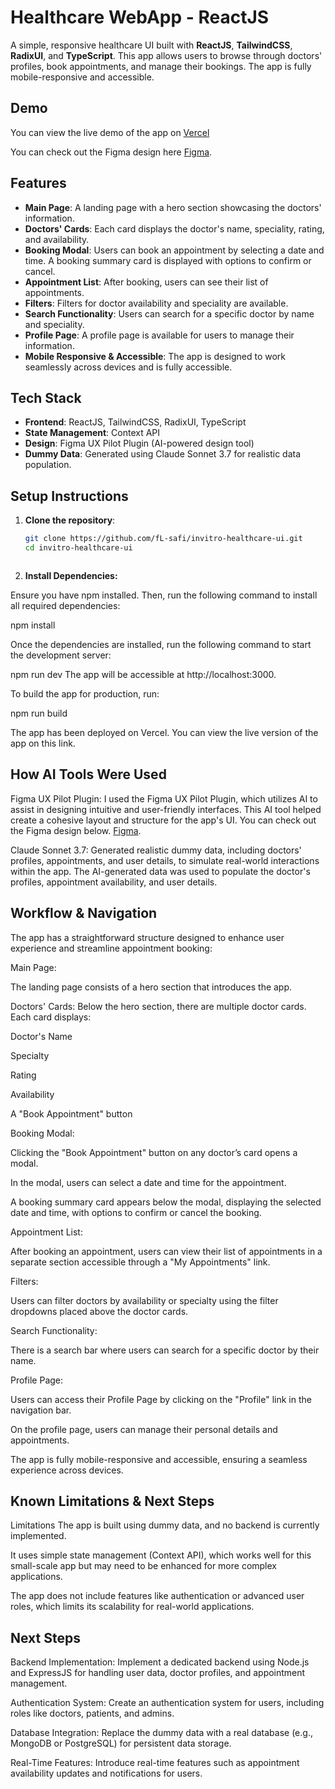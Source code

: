 # Healthcare WebApp - ReactJS

A simple, responsive healthcare UI built with **ReactJS**, **TailwindCSS**, **RadixUI**, and **TypeScript**. This app allows users to browse through doctors' profiles, book appointments, and manage their bookings. The app is fully mobile-responsive and accessible.

## Demo

You can view the live demo of the app on [Vercel](https://invitro-healthcare-ui.vercel.app/)

You can check out the Figma design here [Figma](https://www.figma.com/design/V2BcJehYFzMJSb4fjTS6sH/Health-Care-UI?node-id=1-69&t=8UnIgYX5wMcWl1jA-0).

## Features

- **Main Page**: A landing page with a hero section showcasing the doctors' information.
- **Doctors' Cards**: Each card displays the doctor's name, speciality, rating, and availability.
- **Booking Modal**: Users can book an appointment by selecting a date and time. A booking summary card is displayed with options to confirm or cancel.
- **Appointment List**: After booking, users can see their list of appointments.
- **Filters**: Filters for doctor availability and speciality are available.
- **Search Functionality**: Users can search for a specific doctor by name and speciality.
- **Profile Page**: A profile page is available for users to manage their information.
- **Mobile Responsive & Accessible**: The app is designed to work seamlessly across devices and is fully accessible.

## Tech Stack

- **Frontend**: ReactJS, TailwindCSS, RadixUI, TypeScript
- **State Management**: Context API
- **Design**: Figma UX Pilot Plugin (AI-powered design tool)
- **Dummy Data**: Generated using Claude Sonnet 3.7 for realistic data population.

## Setup Instructions

1. **Clone the repository**:

   ```bash
   git clone https://github.com/fL-safi/invitro-healthcare-ui.git
   cd invitro-healthcare-ui



2. **Install Dependencies:**

Ensure you have npm installed. Then, run the following command to install all required dependencies:

npm install


Once the dependencies are installed, run the following command to start the development server:

npm run dev
The app will be accessible at http://localhost:3000.



To build the app for production, run:

npm run build

The app has been deployed on Vercel. You can view the live version of the app on this link.

## How AI Tools Were Used
Figma UX Pilot Plugin: I used the Figma UX Pilot Plugin, which utilizes AI to assist in designing intuitive and user-friendly interfaces. This AI tool helped create a cohesive layout and structure for the app's UI. You can check out the Figma design below.
[Figma](https://www.figma.com/design/V2BcJehYFzMJSb4fjTS6sH/Health-Care-UI?node-id=1-69&t=8UnIgYX5wMcWl1jA-0).

Claude Sonnet 3.7: Generated realistic dummy data, including doctors' profiles, appointments, and user details, to simulate real-world interactions within the app. The AI-generated data was used to populate the doctor's profiles, appointment availability, and user details.

## Workflow & Navigation
The app has a straightforward structure designed to enhance user experience and streamline appointment booking:

Main Page:

The landing page consists of a hero section that introduces the app.

Doctors' Cards: Below the hero section, there are multiple doctor cards. Each card displays:

Doctor's Name

Specialty

Rating

Availability

A "Book Appointment" button

Booking Modal:

Clicking the "Book Appointment" button on any doctor’s card opens a modal.

In the modal, users can select a date and time for the appointment.

A booking summary card appears below the modal, displaying the selected date and time, with options to confirm or cancel the booking.

Appointment List:

After booking an appointment, users can view their list of appointments in a separate section accessible through a "My Appointments" link.

Filters:

Users can filter doctors by availability or specialty using the filter dropdowns placed above the doctor cards.

Search Functionality:

There is a search bar where users can search for a specific doctor by their name.

Profile Page:

Users can access their Profile Page by clicking on the "Profile" link in the navigation bar.

On the profile page, users can manage their personal details and appointments.

The app is fully mobile-responsive and accessible, ensuring a seamless experience across devices.

## Known Limitations & Next Steps
Limitations
The app is built using dummy data, and no backend is currently implemented.

It uses simple state management (Context API), which works well for this small-scale app but may need to be enhanced for more complex applications.

The app does not include features like authentication or advanced user roles, which limits its scalability for real-world applications.

## Next Steps
Backend Implementation: Implement a dedicated backend using Node.js and ExpressJS for handling user data, doctor profiles, and appointment management.

Authentication System: Create an authentication system for users, including roles like doctors, patients, and admins.

Database Integration: Replace the dummy data with a real database (e.g., MongoDB or PostgreSQL) for persistent data storage.

Real-Time Features: Introduce real-time features such as appointment availability updates and notifications for users.
